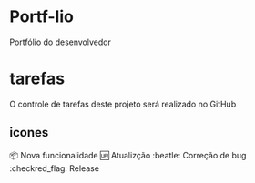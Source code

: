 # Portf-lio
Portfólio do desenvolvedor 
# tarefas 
O controle de tarefas deste projeto será realizado no GitHub 
## icones 
:package: Nova funcionalidade 
:up: Atualizção 
:beatle: Correção de bug
:checkred_flag: Release 